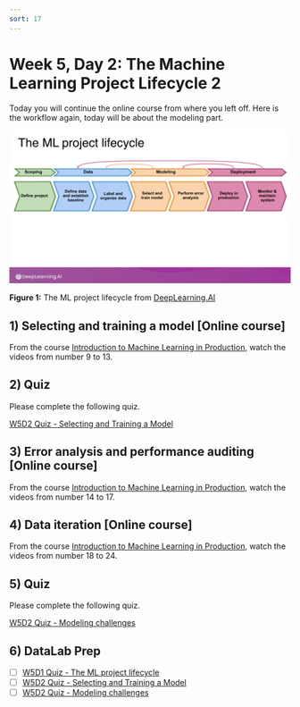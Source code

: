 ```yaml
---
sort: 17
---
```


# Week 5, Day 2: The Machine Learning Project Lifecycle 2

Today you will continue the online course from where you left off. Here is the workflow again, today will be about the modeling part.

<img src="./images/lifecycle.png" width="800">

**Figure 1:** The ML project lifecycle from [DeepLearning.AI](https://www.deeplearning.ai/)

## 1) Selecting and training a model [Online course]

From the course [Introduction to Machine Learning in Production](https://youtube.com/playlist?list=PLkDaE6sCZn6GMoA0wbpJLi3t34Gd8l0aK), watch the videos from number 9 to 13.

## 2) Quiz

Please complete the following quiz.

[W5D2 Quiz - Selecting and Training a Model](https://forms.office.com/e/CNWZsMWrEV)

## 3) Error analysis and performance auditing [Online course]

From the course [Introduction to Machine Learning in Production](https://youtube.com/playlist?list=PLkDaE6sCZn6GMoA0wbpJLi3t34Gd8l0aK), watch the videos from number 14 to 17.

## 4) Data iteration [Online course]

From the course [Introduction to Machine Learning in Production](https://youtube.com/playlist?list=PLkDaE6sCZn6GMoA0wbpJLi3t34Gd8l0aK), watch the videos from number 18 to 24.

## 5) Quiz

Please complete the following quiz.

[W5D2 Quiz - Modeling challenges](https://forms.office.com/e/hQkD1AtvVQ)

## 6) DataLab Prep

- [ ] [W5D1 Quiz - The ML project lifecycle](https://forms.office.com/e/uqnxkGS9i2)
- [ ] [W5D2 Quiz - Selecting and Training a Model](https://forms.office.com/e/CNWZsMWrEV)
- [ ] [W5D2 Quiz - Modeling challenges](https://forms.office.com/e/hQkD1AtvVQ)
